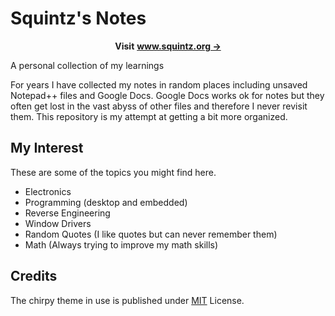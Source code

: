 # Squintz's Notes

<div align="center">

**Visit**
[**www.squintz.org →**](https://www.squintz.org)
</br>

</div>

A personal collection of my learnings

For years I have collected my notes in random places including unsaved Notepad++ files and Google Docs. Google Docs works ok for notes but they often get lost in the vast abyss of other files and therefore I never revisit them. This repository is my attempt at getting a bit more organized.

## My Interest

These are some of the topics you might find here.

* Electronics
* Programming (desktop and embedded)
* Reverse Engineering
* Window Drivers
* Random Quotes (I like quotes but can never remember them)
* Math (Always trying to improve my math skills)

## Credits

The chirpy theme in use is published under [MIT](https://github.com/cotes2020/jekyll-theme-chirpy/blob/master/LICENSE) License.

<!-- ReadMe links -->

[jb]: https://www.jetbrains.com/?from=jekyll-theme-chirpy
[cn-donation]: https://cotes2020.github.io/sponsor/

